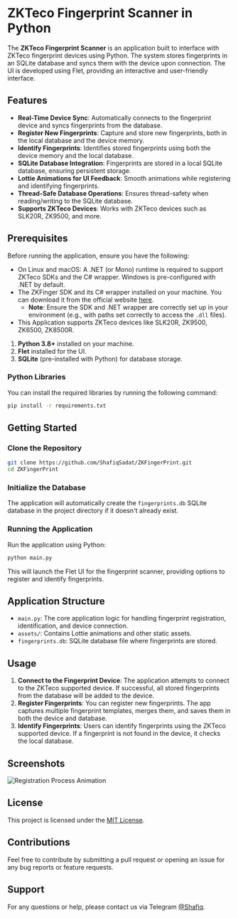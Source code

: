 
# ZKTeco Fingerprint Scanner in Python

The **ZKTeco Fingerprint Scanner** is an application built to interface with ZKTeco fingerprint devices using Python. 
The system stores fingerprints in an SQLite database and syncs them with the device upon connection. The UI is developed using Flet, providing an interactive and user-friendly interface.

## Features

- **Real-Time Device Sync**: Automatically connects to the fingerprint device and syncs fingerprints from the database.
- **Register New Fingerprints**: Capture and store new fingerprints, both in the local database and the device memory.
- **Identify Fingerprints**: Identifies stored fingerprints using both the device memory and the local database.
- **SQLite Database Integration**: Fingerprints are stored in a local SQLite database, ensuring persistent storage.
- **Lottie Animations for UI Feedback**: Smooth animations while registering and identifying fingerprints.
- **Thread-Safe Database Operations**: Ensures thread-safety when reading/writing to the SQLite database.
- **Supports ZKTeco Devices**: Works with ZKTeco devices such as SLK20R, ZK9500, and more.

## Prerequisites

Before running the application, ensure you have the following:

- On Linux and macOS: A .NET (or Mono) runtime is required to support ZKTeco SDKs and the C# wrapper. Windows is pre-configured with .NET by default.
- The ZKFinger SDK and its C# wrapper installed on your machine. You can download it from the official website [here](https://www.zkteco.com/en/Biometrics_Module_SDK/).
  - **Note**: Ensure the SDK and .NET wrapper are correctly set up in your environment (e.g., with paths set correctly to access the `.dll` files).
- This Application supports ZKTeco devices like SLK20R, ZK9500, ZK6500, ZK8500R.
1. **Python 3.8+** installed on your machine.
2. **Flet** installed for the UI.
3. **SQLite** (pre-installed with Python) for database storage.

### Python Libraries

You can install the required libraries by running the following command:

```bash
pip install -r requirements.txt
```

## Getting Started

### Clone the Repository

```bash
git clone https://github.com/ShafiqSadat/ZKFingerPrint.git
cd ZKFingerPrint
```

### Initialize the Database

The application will automatically create the `fingerprints.db` SQLite database in the project directory if it doesn't already exist.

### Running the Application

Run the application using Python:

```bash
python main.py
```

This will launch the Flet UI for the fingerprint scanner, providing options to register and identify fingerprints.

## Application Structure

- `main.py`: The core application logic for handling fingerprint registration, identification, and device connection.
- `assets/`: Contains Lottie animations and other static assets.
- `fingerprints.db`: SQLite database file where fingerprints are stored.

## Usage

1. **Connect to the Fingerprint Device**: The application attempts to connect to the ZKTeco supported device. If successful, all stored fingerprints from the database will be added to the device.
2. **Register Fingerprints**: You can register new fingerprints. The app captures multiple fingerprint templates, merges them, and saves them in both the device and database.
3. **Identify Fingerprints**: Users can identify fingerprints using the ZKTeco supported device. If a fingerprint is not found in the device, it checks the local database.

## Screenshots

![Registration Process Animation](https://s5.ezgif.com/tmp/ezgif-5-7e79ece354.gif)

## License

This project is licensed under the [MIT License](LICENSE).

## Contributions

Feel free to contribute by submitting a pull request or opening an issue for any bug reports or feature requests.

## Support

For any questions or help, please contact us via Telegram [@Shafiq](https://t.me/Shafiq).

